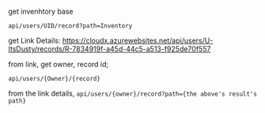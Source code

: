 get invenhtory base

`api/users/UID/record?path=Inventory`

get Link Details: https://cloudx.azurewebsites.net/api/users/U-ItsDusty/records/R-7834919f-a45d-44c5-a513-f925de70f557


from link, get owner, record id;

`api/users/{Owner}/{record}`

from the link details,
`api/users/{owner}/record?path={the above's result's path}`
